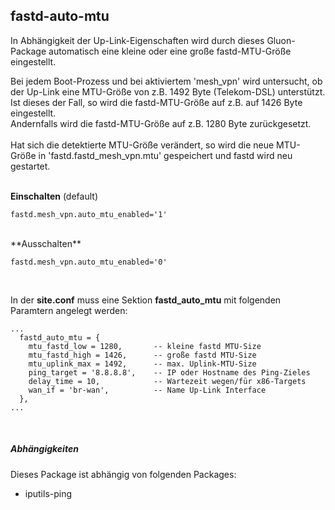 ## fastd-auto-mtu

In Abhängigkeit der Up-Link-Eigenschaften wird durch dieses Gluon-Package automatisch eine kleine oder eine große fastd-MTU-Größe eingestellt.<br>

Bei jedem Boot-Prozess und bei aktiviertem 'mesh_vpn' wird untersucht, ob der Up-Link eine MTU-Größe von z.B. 1492 Byte (Telekom-DSL) unterstützt.<br>
Ist dieses der Fall, so wird die fastd-MTU-Größe auf z.B. auf 1426 Byte eingestellt.<br>
Andernfalls wird die fastd-MTU-Größe auf z.B. 1280 Byte zurückgesetzt.<br>
<br>
Hat sich die detektierte MTU-Größe verändert, so wird die neue MTU-Größe in 'fastd.fastd_mesh_vpn.mtu' gespeichert und fastd wird neu gestartet.<br>
<br>

**Einschalten** (default)

```
fastd.mesh_vpn.auto_mtu_enabled='1'
```
<br>
**Ausschalten**

```
fastd.mesh_vpn.auto_mtu_enabled='0'
```
<br>

In der **site.conf** muss eine Sektion **fastd_auto_mtu** mit folgenden Paramtern angelegt werden:<br>

```
...
  fastd_auto_mtu = {
    mtu_fastd_low = 1280,       -- kleine fastd MTU-Size
    mtu_fastd_high = 1426,      -- große fastd MTU-Size
    mtu_uplink_max = 1492,      -- max. Uplink-MTU-Size
    ping_target = '8.8.8.8',    -- IP oder Hostname des Ping-Zieles
    delay_time = 10,            -- Wartezeit wegen/für x86-Targets
    wan_if = 'br-wan',          -- Name Up-Link Interface
  },
...
```

<br>

##### Abhängigkeiten
Dieses Package ist abhängig von folgenden Packages:<br>
 - iputils-ping
